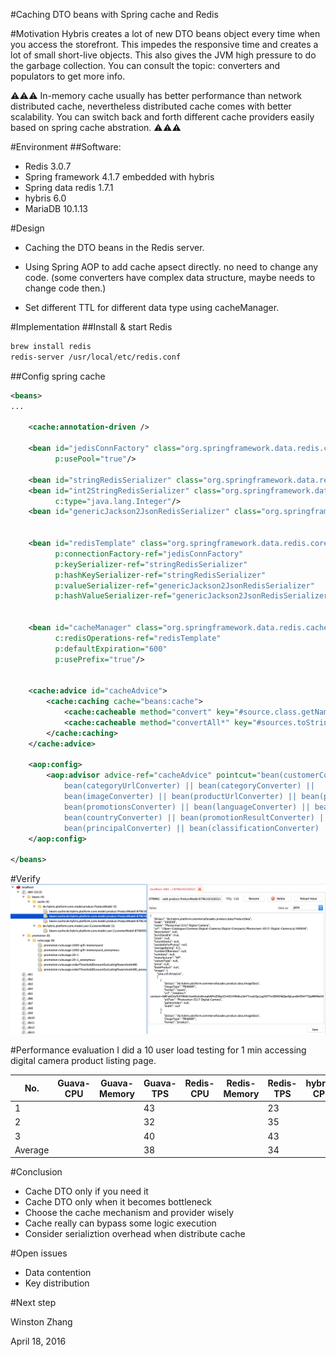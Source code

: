 #Caching DTO beans with Spring cache and Redis

#Motivation
Hybris creates a lot of new DTO beans object every time when you access the storefront.
This impedes the responsive time and creates a lot of small short-live objects. 
This also gives the JVM high pressure to do the garbage collection.
You can consult the topic: converters and populators to get more info.

:warning::warning::warning: 
In-memory cache usually has better performance than network distributed cache, nevertheless distributed cache comes with better scalability. You can switch back and forth different cache providers easily based on spring cache abstration.
:warning::warning::warning:

#Environment
##Software:
- Redis 3.0.7
- Spring framework 4.1.7 embedded with hybris
- Spring data redis 1.7.1
- hybris 6.0
- MariaDB 10.1.13

#Design
- Caching the DTO beans in the Redis server.

- Using Spring AOP to add cache apsect directly. no need to change any code. (some converters have complex data structure, maybe needs to change code then.)

- Set different TTL for different data type using cacheManager.

#Implementation
##Install & start Redis
```bash
brew install redis
redis-server /usr/local/etc/redis.conf
```

##Config spring cache
```xml
<beans>
...

    <cache:annotation-driven />

    <bean id="jedisConnFactory" class="org.springframework.data.redis.connection.jedis.JedisConnectionFactory"
          p:usePool="true"/>

    <bean id="stringRedisSerializer" class="org.springframework.data.redis.serializer.StringRedisSerializer"/>
    <bean id="int2StringRedisSerializer" class="org.springframework.data.redis.serializer.GenericToStringSerializer"
          c:type="java.lang.Integer"/>
    <bean id="genericJackson2JsonRedisSerializer" class="org.springframework.data.redis.serializer.GenericJackson2JsonRedisSerializer"/>


    <bean id="redisTemplate" class="org.springframework.data.redis.core.RedisTemplate"
          p:connectionFactory-ref="jedisConnFactory"
          p:keySerializer-ref="stringRedisSerializer"
          p:hashKeySerializer-ref="stringRedisSerializer"
          p:valueSerializer-ref="genericJackson2JsonRedisSerializer"
          p:hashValueSerializer-ref="genericJackson2JsonRedisSerializer"/>


    <bean id="cacheManager" class="org.springframework.data.redis.cache.RedisCacheManager"
          c:redisOperations-ref="redisTemplate"
          p:defaultExpiration="600"
          p:usePrefix="true"/>


    <cache:advice id="cacheAdvice">
        <cache:caching cache="beans:cache">
            <cache:cacheable method="convert" key="#source.class.getName().concat(':').concat(#source.toString())"/>
            <cache:cacheable method="convertAll*" key="#sources.toString()" unless="#result == null"/>
        </cache:caching>
    </cache:advice>

    <aop:config>
        <aop:advisor advice-ref="cacheAdvice" pointcut="bean(customerConverter) || bean(productConverter) ||
            bean(categoryUrlConverter) || bean(categoryConverter) ||
            bean(imageConverter) || bean(productUrlConverter) || bean(productReferenceConverter) ||
            bean(promotionsConverter) || bean(languageConverter) || bean(currencyConverter) ||
            bean(countryConverter) || bean(promotionResultConverter) || bean(customerReviewConverter) ||
            bean(principalConverter) || bean(classificationConverter) || bean(featureConverter)"/>
    </aop:config>
    
</beans>
```

#Verify
![DTO beans cached in Redis](images/DTO_cache_redis.png)

#Performance evaluation
I did a 10 user load testing for 1 min accessing digital camera product listing page.

| No. | Guava-CPU | Guava-Memory | Guava-TPS | Redis-CPU | Redis-Memory | Redis-TPS | hybris-CPU | hybris-Memory | hybris-TPS | 
| --- | --- | --- | --- | --- | --- | --- | --- | --- | --- |
| 1 |  |  | 43 |  |  | 23 |  |  | 34 |
| 2 |  |  | 32 |  |  | 35 |  |  | 41 |
| 3 |  |  | 40 |  |  | 43 |  |  | 42 |
| Average |  |  | 38 |  |  | 34 |  |  | 39 |

#Conclusion
- Cache DTO only if you need it
- Cache DTO only when it becomes bottleneck
- Choose the cache mechanism and provider wisely
- Cache really can bypass some logic execution
- Consider serializtion overhead when distribute cache

#Open issues
- Data contention
- Key distribution


#Next step

Winston Zhang

April 18, 2016
